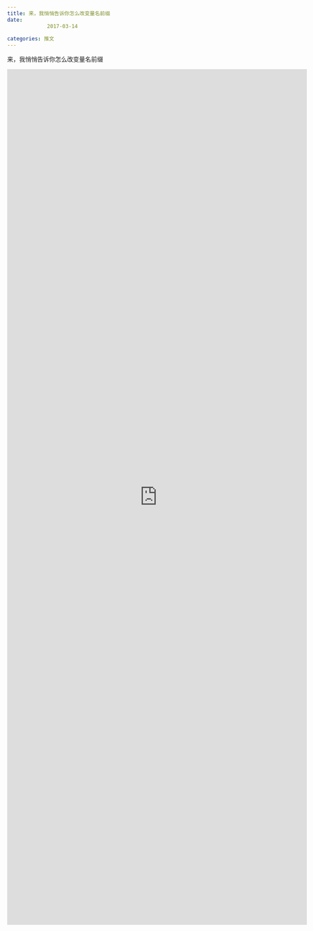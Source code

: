 ```yaml
---
title: 来，我悄悄告诉你怎么改变量名前缀
date: 
             2017-03-14
            
categories: 推文
---
```

来，我悄悄告诉你怎么改变量名前缀<!--more-->
<iframe src="http://202.114.234.173:8669/appbbs/Stata_Article/@来，我悄悄告诉你怎么改变量名前缀.htm" width="700px" height="2000px" scrolling="auto" frameborder=0 ></iframe>